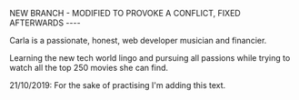 NEW BRANCH - MODIFIED TO PROVOKE A CONFLICT, FIXED AFTERWARDS ----

Carla is a passionate, honest, web developer musician and financier.

Learning the new tech world lingo and pursuing all passions while trying to watch all the top 250 movies she can find.

21/10/2019: For the sake of practising I'm adding this text.
